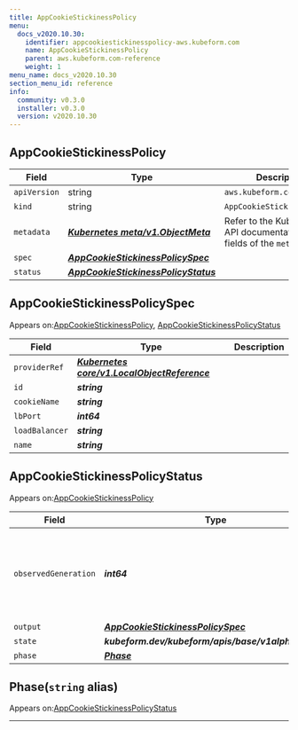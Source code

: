 ```yaml
---
title: AppCookieStickinessPolicy
menu:
  docs_v2020.10.30:
    identifier: appcookiestickinesspolicy-aws.kubeform.com
    name: AppCookieStickinessPolicy
    parent: aws.kubeform.com-reference
    weight: 1
menu_name: docs_v2020.10.30
section_menu_id: reference
info:
  community: v0.3.0
  installer: v0.3.0
  version: v2020.10.30
---
```


## AppCookieStickinessPolicy
| Field | Type | Description |
| ------ | ----- | ----------- |
| `apiVersion` | string | `aws.kubeform.com/v1alpha1` |
|    `kind` | string | `AppCookieStickinessPolicy` |
| `metadata` | ***[Kubernetes meta/v1.ObjectMeta](https://v1-18.docs.kubernetes.io/docs/reference/generated/kubernetes-api/v1.18/#objectmeta-v1-meta)***|Refer to the Kubernetes API documentation for the fields of the `metadata` field.|
| `spec` | ***[AppCookieStickinessPolicySpec](#appcookiestickinesspolicyspec)***||
| `status` | ***[AppCookieStickinessPolicyStatus](#appcookiestickinesspolicystatus)***||
## AppCookieStickinessPolicySpec

Appears on:[AppCookieStickinessPolicy](#appcookiestickinesspolicy), [AppCookieStickinessPolicyStatus](#appcookiestickinesspolicystatus)

| Field | Type | Description |
| ------ | ----- | ----------- |
| `providerRef` | ***[Kubernetes core/v1.LocalObjectReference](https://v1-18.docs.kubernetes.io/docs/reference/generated/kubernetes-api/v1.18/#localobjectreference-v1-core)***||
| `id` | ***string***||
| `cookieName` | ***string***||
| `lbPort` | ***int64***||
| `loadBalancer` | ***string***||
| `name` | ***string***||
## AppCookieStickinessPolicyStatus

Appears on:[AppCookieStickinessPolicy](#appcookiestickinesspolicy)

| Field | Type | Description |
| ------ | ----- | ----------- |
| `observedGeneration` | ***int64***| ***(Optional)*** Resource generation, which is updated on mutation by the API Server.|
| `output` | ***[AppCookieStickinessPolicySpec](#appcookiestickinesspolicyspec)***| ***(Optional)*** |
| `state` | ***kubeform.dev/kubeform/apis/base/v1alpha1.State***| ***(Optional)*** |
| `phase` | ***[Phase](#phase)***| ***(Optional)*** |
## Phase(`string` alias)

Appears on:[AppCookieStickinessPolicyStatus](#appcookiestickinesspolicystatus)

---

